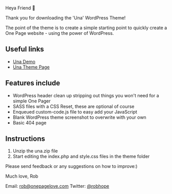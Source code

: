 Heya Friend 👋

Thank you for downloading the 'Una' WordPress Theme!

The point of the theme is to create a simple starting point to quickly create a One Page website - using the power of WordPress.

## Useful links
- [Una Demo](https://demos.onepagelove.com/una)
- [Una Theme Page](https://onepagelove.com/una)

## Features include
- WordPress header clean up stripping out things you won't need for a simple One Pager
- SASS files with a CSS Reset, these are optional of course
- Enqueued custom-code.js file to easy add your JavaScript
- Blank WordPress theme screenshot to overwrite with your own
- Basic 404 page

## Instructions
1. Unzip the una.zip file
2. Start editing the index.php and style.css files in the theme folder

Please send feedback or any suggestions on how to improve:)

Much love,
Rob 

Email: [rob@onepagelove.com](mailto:rob@onepagelove.com) 
Twitter: [@robhope](https://twitter.com/robhope)